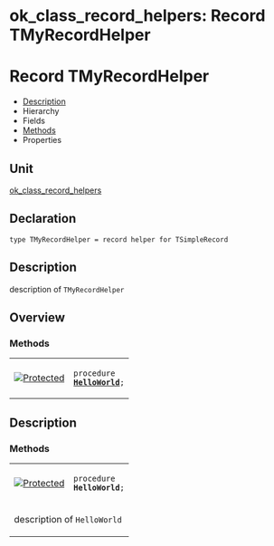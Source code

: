 # ok\_class\_record\_helpers: Record TMyRecordHelper


# Record TMyRecordHelper
<span id="TMyRecordHelper"/>

- [Description](#PasDoc-Description)
- Hierarchy
- Fields
- [Methods](#PasDoc-Methods)
- Properties

<span id="PasDoc-Description"/>

## Unit


[ok\_class\_record\_helpers](ok_class_record_helpers.md)


## Declaration


```type TMyRecordHelper = record helper for TSimpleRecord```


## Description
description of `TMyRecordHelper`

## Overview

### Methods
<span id="PasDoc-Methods"/>


<table>
<tr>

<td>

<a href="legend.md"><img src="protected.gif" alt="Protected" title="Protected"></img></a>
</td>

<td>

<code>procedure <strong><a href="ok_class_record_helpers.TMyRecordHelper.md#HelloWorld">HelloWorld</a></strong>;</code>
</td>
</tr>
</table>


## Description

### Methods

<table>
<tr>

<td>

<a href="legend.md"><img src="protected.gif" alt="Protected" title="Protected"></img></a>
</td>

<td>

<span id="HelloWorld"/><code>procedure <strong>HelloWorld</strong>;</code>
</td>
</tr>
<tr><td colspan="2">

description of `HelloWorld`

</td></tr>
</table>

